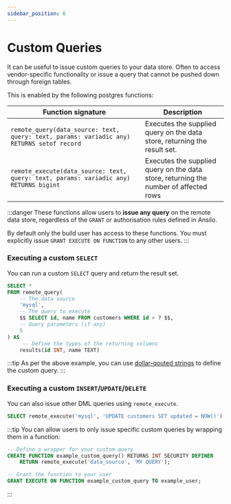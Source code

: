 ```yaml
---
sidebar_position: 6
---
```


# Custom Queries

It can be useful to issue custom queries to your data store.
Often to access vendor-specific functionality or issue a query that cannot be pushed down through foreign tables.

This is enabled by the following postgres functions:

| Function signature                                                                        | Description                                                                          |
| ----------------------------------------------------------------------------------------- | ------------------------------------------------------------------------------------ |
| `remote_query(data_source: text, query: text, params: variadic any) RETURNS setof record` | Executes the supplied query on the data store, returning the result set.             |
| `remote_execute(data_source: text, query: text, params: variadic any) RETURNS bigint`     | Executes the supplied query on the data store, returning the number of affected rows |

:::danger
These functions allow users to **issue any query** on the remote data store, regardless of the `GRANT` or authorisation
rules defined in Ansilo. 

By default only the build user has access to these functions. You must explicitly issue `GRANT EXECUTE ON FUNCTION`
to any other users.
:::

### Executing a custom `SELECT`

You can run a custom `SELECT` query and return the result set.

```sql
SELECT *
FROM remote_query(
    -- The data source 
    'mysql',
    -- The query to execute
    $$ SELECT id, name FROM customers WHERE id > ? $$,
    -- Query parameters (if any)
    5
) AS
     -- Define the types of the returning columns
    results(id INT, name TEXT)
```

:::tip
As per the above example, you can use [dollar-qouted strings](https://www.postgresql.org/current/sql-syntax-lexical.html#SQL-SYNTAX-DOLLAR-QUOTING)
to define the custom query.
:::

### Executing a custom `INSERT`/`UPDATE`/`DELETE`

You can also issue other DML queries using `remote_execute`.

```sql
SELECT remote_execute('mysql', 'UPDATE customers SET updated = NOW()')
```

:::tip
You can allow users to only issue specific custom queries by wrapping them in a function:

```sql
-- Define a wrapper for your custom query
CREATE FUNCTION example_custom_query() RETURNS INT SECURITY DEFINER
    RETURN remote_execute('data_source', 'MY QUERY');

-- Grant the function to your user
GRANT EXECUTE ON FUNCTION example_custom_query TO example_user;
```
:::